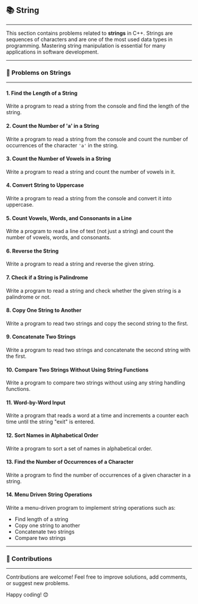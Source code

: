 ## 📚 String
---

This section contains problems related to **strings** in C++. Strings are sequences of characters and are one of the most used data types in programming. Mastering string manipulation is essential for many applications in software development.

---

### 🚀 Problems on Strings
---

#### 1. **Find the Length of a String**  
   Write a program to read a string from the console and find the length of the string.

#### 2. **Count the Number of 'a' in a String**  
   Write a program to read a string from the console and count the number of occurrences of the character `'a'` in the string.

#### 3. **Count the Number of Vowels in a String**  
   Write a program to read a string and count the number of vowels in it.

#### 4. **Convert String to Uppercase**  
   Write a program to read a string from the console and convert it into uppercase.

#### 5. **Count Vowels, Words, and Consonants in a Line**  
   Write a program to read a line of text (not just a string) and count the number of vowels, words, and consonants.

#### 6. **Reverse the String**  
   Write a program to read a string and reverse the given string.

#### 7. **Check if a String is Palindrome**  
   Write a program to read a string and check whether the given string is a palindrome or not.

#### 8. **Copy One String to Another**  
   Write a program to read two strings and copy the second string to the first.

#### 9. **Concatenate Two Strings**  
   Write a program to read two strings and concatenate the second string with the first.

#### 10. **Compare Two Strings Without Using String Functions**  
   Write a program to compare two strings without using any string handling functions.

#### 11. **Word-by-Word Input**  
   Write a program that reads a word at a time and increments a counter each time until the string "exit" is entered.

#### 12. **Sort Names in Alphabetical Order**  
   Write a program to sort a set of names in alphabetical order.

#### 13. **Find the Number of Occurrences of a Character**  
   Write a program to find the number of occurrences of a given character in a string.

#### 14. **Menu Driven String Operations**  
   Write a menu-driven program to implement string operations such as:  
   - Find length of a string  
   - Copy one string to another  
   - Concatenate two strings  
   - Compare two strings  

---

### 🤝 Contributions
---

Contributions are welcome! Feel free to improve solutions, add comments, or suggest new problems.

Happy coding! 😊
